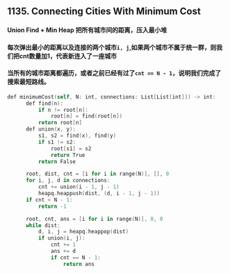 ## 1135. Connecting Cities With Minimum Cost
#### Union Find + Min Heap 把所有城市间的距离，压入最小堆
#### 每次弹出最小的距离以及连接的两个城市```i, j```,如果两个城市不属于统一群，则我们把cnt数量加1，代表新连入了一座城市
#### 当所有的城市距离都遍历，或者之前已经有过了```cnt == N - 1```，说明我们完成了搜索最短路线。

```swift
def minimumCost(self, N: int, connections: List[List[int]]) -> int:
      def find(n):
          if n != root[n]:
              root[n] = find(root[n])
          return root[n]
      def union(x, y):
          s1, s2 = find(x), find(y)
          if s1 != s2:
              root[s1] = s2
              return True
          return False

      root, dist, cnt = [i for i in range(N)], [], 0
      for i, j, d in connections:
          cnt += union(i - 1, j - 1)
          heapq.heappush(dist, (d, i - 1, j - 1))
      if cnt < N - 1:
          return -1

      root, cnt, ans = [i for i in range(N)], 0, 0
      while dist:
          d, i, j = heapq.heappop(dist)
          if union(i, j):
              cnt += 1
              ans += d
              if cnt == N - 1:
                  return ans
```
